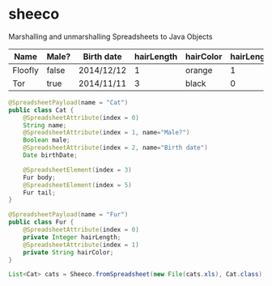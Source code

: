 # sheeco

Marshalling and unmarshalling Spreadsheets to Java Objects

Name|Male?|Birth date|hairLength|hairColor|hairLength|hairColor
----|----------|-----|----------|---------|----------|---------
Floofly|false|2014/12/12|1|orange|1|yellow
Tor|true|2014/11/11|3|black|0|grey

```java
@SpreadsheetPayload(name = "Cat")
public class Cat {
	@SpreadsheetAttribute(index = 0)
	String name;
	@SpreadsheetAttribute(index = 1, name="Male?")
	Boolean male;
	@SpreadsheetAttribute(index = 2, name="Birth date")
	Date birthDate;

	@SpreadsheetElement(index = 3)
	Fur body;
	@SpreadsheetElement(index = 5)
	Fur tail;
}
```

```java
@SpreadsheetPayload(name = "Fur")
public class Fur {
	@SpreadsheetAttribute(index = 0)
	private Integer hairLength;
	@SpreadsheetAttribute(index = 1)
	private String hairColor;
}
```

```java
List<Cat> cats = Sheeco.fromSpreadsheet(new File(cats.xls), Cat.class);
```